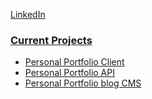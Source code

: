 [LinkedIn](bit.ly/3zCZQoU)

### <ins> Current Projects </ins> 
- [Personal Portfolio Client](https://github.com/maryPopplns/portfolio_client)
- [Personal Portfolio API](https://github.com/maryPopplns/portfolio_api)
- [Personal Portfolio blog CMS](https://github.com/maryPopplns/portfolio_blog_cms)
